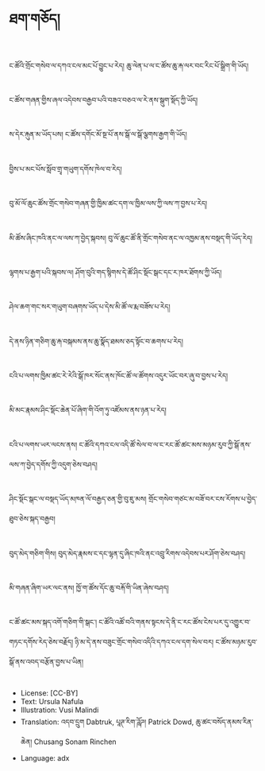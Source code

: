 # ཐག་གཅོད།

##
ང་ཚོའི་གྲོང་གསེབ་ལ་དཀའ་ངལ་མང་པོ་བྱུང་པ་རེད། ཆུ་ལེན་པ་ལ་ང་ཚོས་ཆུ་རྐ་ལར་བང་རིང་པོ་སྒྲིག་གི་ཡོད།

##
ང་ཚོས་གཞན་གྱིས་ཞལ་འདེབས་བརྒྱབ་པའི་བཟའ་བཅའ་ལ་རེ་ནས་སྒུག་སྡོད་ཀྱི་ཡོད།

##
ས་དེར་རྐུན་མ་ཡོད་པས། ང་ཚོས་དགོང་མོ་སྔ་པོ་ནས་སྒོ་ལ་སྒོ་ལྕགས་རྒྱག་གི་ཡོད།

##
བྱིས་པ་མང་པོས་སློབ་གྲྭ་གཡུག་དགོས་ཁེལ་བ་རེད།

##
བུ་མོ་ལོ་ཆུང་ཚོས་གྲོང་གསེབ་གཞན་གྱི་ཁྱིམ་ཚང་དག་ལ་ཁྱིམ་ལས་ཀྱི་ལས་ཀ་བྱས་པ་རེད།

##
མི་ཚོས་ཞིང་ཁའི་ནང་ལ་ལས་ཀ་བྱེད་སྐབས། བུ་ལོ་ཆུང་ཚོ་ནི་གྲོང་གསེབ་ནང་ལ་འཁྱམ་ནས་བསྡད་གི་ཡོད་རེད།

##
ལྷགས་པ་རྒྱག་པའི་སྐབས་ལ། ཤོག་བུའི་གད་སྙིགས་དེ་ཚོ་ཤིང་སྡོང་སྒང་དང་ར་ཁར་ཐོགས་ཀྱི་ཡོད།

##
ཤེལ་ཆག་གང་སར་གཡུག་བཞགས་ཡོད་པ་དེས་མི་ཚོ་ལ་རྨ་བཟོས་པ་རེད།

##
དེ་ནས་ཉིན་གཅིག་ཆུ་རྐ་བསྐམས་ནས་ཆུ་སྣོད་ཐམས་ཅད་སྟོང་བ་ཆགས་པ་རེད།

##
ངའི་པ་ལགས་ཁྱིམ་ཚང་རེ་རེའི་སྒོ་ཁར་སོང་ནས་ཁོང་ཚོ་ལ་ཚོགས་འདུར་ཡོང་བར་ཞུ་བ་བྱས་པ་རེད།

##
མི་མང་རྣམས་ཤིང་སྡོང་ཆེན་པོ་ཞིག་གི་འོག་ཏུ་འཛོམས་ནས་ཉན་པ་རེད།

##
ངའི་པ་ལགས་ཡར་ལངས་ནས། ང་ཚོའི་དཀའ་ངལ་འདི་ཚོ་སེལ་བ་ལ་ང་རང་ཚོ་ཚང་མས་མཉམ་རུབ་ཀྱི་སྒོ་ནས་ལས་ཀ་བྱེད་དགོས་ཀྱི་འདུག་ཅེས་བཤད།

##
ཤིང་སྡོང་སྒང་ལ་བསྡད་ཡོད་མཁན་ལོ་བརྒྱད་ཅན་གྱི་བུ་ཇུ་མས། གྲོང་གསེབ་གཙང་མ་བཟོ་བར་ངས་རོགས་པ་བྱེད་ཐུབ་ཅེས་སྐད་བརྒྱབ།

##
བུད་མེད་གཅིག་གིས། བུད་མེད་རྣམས་ང་དང་ལྷན་དུ་ཞིང་ཁའི་ནང་འབྲུ་རིགས་འདེབས་པར་ཤོག་ཅེས་བཤད།

##
མི་གཞན་ཞིག་ཡར་ལང་ནས། ཁྱོ་ག་ཚོས་དོང་ཆུ་བརྐོ་གི་ཡིན་ཞེས་བཤད།

##
ང་ཚོ་ཚང་མས་སྐད་འགོ་གཅིག་གི་སྒང་། ང་ཚོའི་འཚོ་བའི་གནས་སྟངས་དེ་ནི་ང་རང་ཚོས་ངེས་པར་དུ་འགྱུར་བ་གཏང་དགོས་རེད་ཅེས་བརྗོད། ཉི་མ་དེ་ནས་བཟུང་གྲོང་གསེབ་འདིའི་དཀའ་ངལ་དག་སེལ་བར། ང་ཚོས་མཉམ་རུབ་སྒོ་ནས་འབད་བརྩོན་བྱས་པ་ཡིན།

##
* License: [CC-BY]
* Text: Ursula Nafula
* Illustration: Vusi Malindi
* Translation: འདབ་དྲུག Dabtruk, པཱཊ་རིག་ཌཱོཌ། Patrick Dowd, ཆུ་ཚང་བསོད་ནམས་རིན་ཆེན། Chusang Sonam Rinchen
* Language: adx
